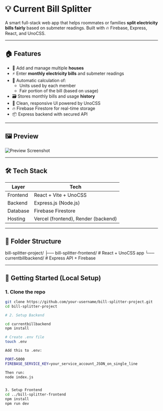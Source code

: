 # 💡 Current Bill Splitter

A smart full-stack web app that helps roommates or families **split electricity bills fairly** based on submeter readings. Built with 🔥 Firebase, Express, React, and UnoCSS.

---

## 🏠 Features

- 🔐 Add and manage multiple **houses**
- ⚡ Enter **monthly electricity bills** and submeter readings
- 🧮 Automatic calculation of:
  - Units used by each member
  - Fair portion of the bill (based on usage)
- 🗃️ Stores monthly bills and usage **history**
- 🧼 Clean, responsive UI powered by UnoCSS
- 🔥 Firebase Firestore for real-time storage
- 📦 Express backend with secured API

---

## 🖼️ Preview

![Preview Screenshot](https://user-images.githubusercontent.com/your-username/demo.png) <!-- Replace with actual image URL after deployment -->

---

## 🛠️ Tech Stack

| Layer      | Tech                      |
|------------|---------------------------|
| Frontend   | React + Vite + UnoCSS     |
| Backend    | Express.js (Node.js)      |
| Database   | Firebase Firestore        |
| Hosting    | Vercel (frontend), Render (backend) |

---

## 📂 Folder Structure

bill-splitter-project/
├── bill-splitter-frontend/ # React + UnoCSS app
└── currentbillbackend/ # Express API + Firebase



---

## 🚀 Getting Started (Local Setup)

### 1. Clone the repo

```bash
git clone https://github.com/your-username/bill-splitter-project.git
cd bill-splitter-project

# 2. Setup Backend

cd currentbillbackend
npm install

# Create .env file
touch .env

Add this to .env:

PORT=5000
FIREBASE_SERVICE_KEY=your_service_account_JSON_on_single_line

Then run:
node index.js


3. Setup Frontend
cd ../bill-splitter-frontend
npm install
npm run dev

